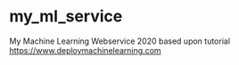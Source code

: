 # my_ml_service
My Machine Learning Webservice 2020 based upon tutorial https://www.deploymachinelearning.com
